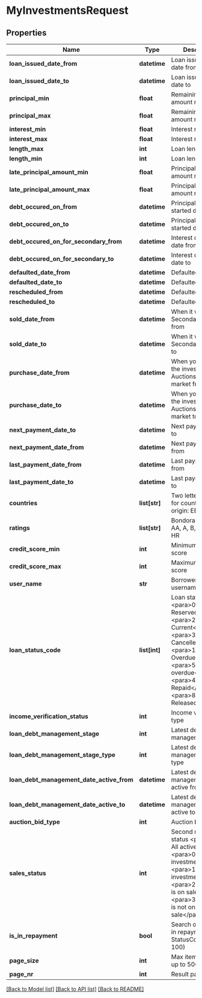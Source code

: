 # MyInvestmentsRequest

## Properties
Name | Type | Description | Notes
------------ | ------------- | ------------- | -------------
**loan_issued_date_from** | **datetime** | Loan issued start date from | [optional] 
**loan_issued_date_to** | **datetime** | Loan issued start date to | [optional] 
**principal_min** | **float** | Remaining principal amount min | [optional] 
**principal_max** | **float** | Remaining principal amount max | [optional] 
**interest_min** | **float** | Interest rate min | [optional] 
**interest_max** | **float** | Interest rate max | [optional] 
**length_max** | **int** | Loan lenght min | [optional] 
**length_min** | **int** | Loan lenght max | [optional] 
**late_principal_amount_min** | **float** | Principal debt amount min | [optional] 
**late_principal_amount_max** | **float** | Principal debt amount max | [optional] 
**debt_occured_on_from** | **datetime** | Principal debt started date from | [optional] 
**debt_occured_on_to** | **datetime** | Principal debt started date to | [optional] 
**debt_occured_on_for_secondary_from** | **datetime** | Interest debt started date from | [optional] 
**debt_occured_on_for_secondary_to** | **datetime** | Interest debt started date to | [optional] 
**defaulted_date_from** | **datetime** | Defaulted date from | [optional] 
**defaulted_date_to** | **datetime** | Defaulted date to | [optional] 
**rescheduled_from** | **datetime** | Defaulted date from | [optional] 
**rescheduled_to** | **datetime** | Defaulted date to | [optional] 
**sold_date_from** | **datetime** | When it was sold on Secondary market from | [optional] 
**sold_date_to** | **datetime** | When it was sold on Secondary market to | [optional] 
**purchase_date_from** | **datetime** | When you received the investment Auctions/Secondary market from | [optional] 
**purchase_date_to** | **datetime** | When you received the investment Auctions/Secondary market to | [optional] 
**next_payment_date_to** | **datetime** | Next payment date to | [optional] 
**next_payment_date_from** | **datetime** | Next payment date from | [optional] 
**last_payment_date_from** | **datetime** | Last payment date from | [optional] 
**last_payment_date_to** | **datetime** | Last payment date to | [optional] 
**countries** | **list[str]** | Two letter iso code for country of origin: EE, ES, FI | [optional] 
**ratings** | **list[str]** | Bondora&#39;s rating: AA, A, B, C, D, E, F, HR | [optional] 
**credit_score_min** | **int** | Minimum credit score | [optional] 
**credit_score_max** | **int** | Maximum credit score | [optional] 
**user_name** | **str** | Borrower&#39;s username | [optional] 
**loan_status_code** | **list[int]** | Loan status code              &lt;para&gt;0 Reserved&lt;/para&gt;&lt;para&gt;2 Current&lt;/para&gt;&lt;para&gt;3 Cancelled&lt;/para&gt;&lt;para&gt;100 Overdue&lt;/para&gt;&lt;para&gt;5 60+ days overdue&lt;/para&gt;&lt;para&gt;4 Repaid&lt;/para&gt;&lt;para&gt;8 Released&lt;/para&gt; | [optional] 
**income_verification_status** | **int** | Income verification type | [optional] 
**loan_debt_management_stage** | **int** | Latest debt management stage | [optional] 
**loan_debt_management_stage_type** | **int** | Latest debt management stage type | [optional] 
**loan_debt_management_date_active_from** | **datetime** | Latest debt management date active from | [optional] 
**loan_debt_management_date_active_to** | **datetime** | Latest debt management date active to | [optional] 
**auction_bid_type** | **int** | Auction bid type | [optional] 
**sales_status** | **int** | Second market sale status              &lt;para&gt;NULL All active&lt;/para&gt;&lt;para&gt;0 Bought investments&lt;/para&gt;&lt;para&gt;1 Sold investments&lt;/para&gt;&lt;para&gt;2 Investment is on sale&lt;/para&gt;&lt;para&gt;3 Investment is not on sale&lt;/para&gt; | [optional] 
**is_in_repayment** | **bool** | Search only active in repayment loans, StatusCodes (2, 5, 100) | [optional] 
**page_size** | **int** | Max items in result, up to 50000 | [optional] 
**page_nr** | **int** | Result page nr | [optional] 

[[Back to Model list]](../README.md#documentation-for-models) [[Back to API list]](../README.md#documentation-for-api-endpoints) [[Back to README]](../README.md)


